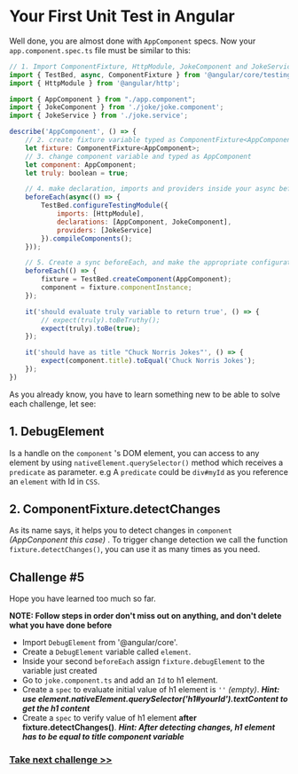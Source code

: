 # Your First Unit Test in Angular
Well done, you are almost done with `AppComponent` specs. Now your `app.component.spec.ts` file must be similar to this:

```js
// 1. Import ComponentFixture, HttpModule, JokeComponent and JokeService
import { TestBed, async, ComponentFixture } from '@angular/core/testing';
import { HttpModule } from '@angular/http';

import { AppComponent } from "./app.component";
import { JokeComponent } from './joke/joke.component';
import { JokeService } from './joke.service';

describe('AppComponent', () => {
	// 2. create fixture variable typed as ComponentFixture<AppComponent>
	let fixture: ComponentFixture<AppComponent>;
	// 3. change component variable and typed as AppComponent
	let component: AppComponent;
	let truly: boolean = true;

	// 4. make declaration, imports and providers inside your async beforeEach
	beforeEach(async(() => {
		TestBed.configureTestingModule({
			imports: [HttpModule],
			declarations: [AppComponent, JokeComponent],
			providers: [JokeService]
		}).compileComponents();
	}));

	// 5. Create a sync beforeEach, and make the appropriate configuration inside it
	beforeEach(() => {
		fixture = TestBed.createComponent(AppComponent);
		component = fixture.componentInstance;
	});

	it('should evaluate truly variable to return true', () => {
		// expect(truly).toBeTruthy();
		expect(truly).toBe(true);
	});

	it('should have as title "Chuck Norris Jokes"', () => {
		expect(component.title).toEqual('Chuck Norris Jokes');
	});
})

```
As you already know, you have to learn something new to be able to solve each challenge, let see:

## 1. DebugElement

Is a handle on the `component` 's DOM element, you can access to any element by using `nativeElement.querySelector()` method which receives a `predicate` as parameter. e.g A `predicate` could be `div#myId` as you reference an `element` with Id in `CSS`.

## 2. ComponentFixture<T>.detectChanges

As its name says, it helps you to detect changes in `component` *(AppConponent this case)* . To trigger change detection we call the function `fixture.detectChanges()`, you can use it as many times as you need.


## Challenge #5

Hope you have learned too much so far.

**NOTE: Follow steps in order don't miss out on anything, and don't delete what you have done before**

- Import `DebugElement` from '@angular/core'.
- Create a  `DebugElement` variable called `element`.
- Inside your second `beforeEach` assign `fixture.debugElement` to the variable just created
- Go to `joke.component.ts` and add an `Id` to h1 element.
- Create a `spec` to evaluate initial value of h1 element is `''` *(empty)*. ***Hint: use element.nativeElement.querySelector('h1#yourId').textContent to get the h1 content***
- Create a `spec` to verify value of h1 element **after fixture.detectChanges()**. ***Hint: After detecting changes, h1 element has to be equal to title component variable***

### [Take next challenge >>](https://github.com/jevvilla/Workshop-ATesting/tree/6#your-first-unit-test-in-angular)
